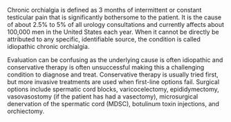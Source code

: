 Chronic orchialgia is defined as 3 months of intermittent or constant testicular pain that is significantly bothersome to the patient. It is the cause of about 2.5% to 5% of all urology consultations and currently affects about 100,000 men in the United States each year. When it cannot be directly be attributed to any specific, identifiable source, the condition is called idiopathic chronic orchialgia.

Evaluation can be confusing as the underlying cause is often idiopathic and conservative therapy is often unsuccessful making this a challenging condition to diagnose and treat. Conservative therapy is usually tried first, but more invasive treatments are used when first-line options fail. Surgical options include spermatic cord blocks, varicocelectomy, epididymectomy, vasovasostomy (if the patient has had a vasectomy), microsurgical denervation of the spermatic cord (MDSC), botulinum toxin injections, and orchiectomy.